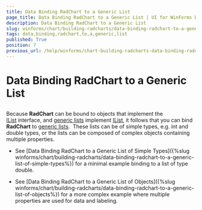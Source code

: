 ```yaml
---
title: Data Binding RadChart to a Generic List
page_title: Data Binding RadChart to a Generic List | UI for WinForms Documentation
description: Data Binding RadChart to a Generic List
slug: winforms/chart/building-radcharts/data-binding-radchart-to-a-generic-list
tags: data,binding,radchart,to,a,generic,list
published: True
position: 7
previous_url: /help/winforms/chart-building-radcharts-data-binding-radchart-to-a-generic-list.html
---
```


# Data Binding RadChart to a Generic List



## 

Because __RadChart__ can be bound to objects that implement the [IList](http://msdn2.microsoft.com/en-us/library/system.collections.ilist(VS.71).aspx) interface, and [generic lists](http://msdn2.microsoft.com/en-us/library/6sh2ey19.aspx) implement [IList](http://msdn2.microsoft.com/en-us/library/system.collections.ilist(VS.71).aspx), it follows that you can bind __RadChart__ to [generic lists](http://msdn2.microsoft.com/en-us/library/6sh2ey19.aspx).  These lists can be of simple types, e.g. int and double types, or the lists can be composed of complex objects containing multiple properties.

* See [Data Binding RadChart to a Generic List of Simple Types]({%slug winforms/chart/building-radcharts/data-binding-radchart-to-a-generic-list-of-simple-types%}) for a minimal example binding to a list of type double. 


* See [Data Binding RadChart to a Generic List of Objects]({%slug winforms/chart/building-radcharts/data-binding-radchart-to-a-generic-list-of-objects%}) for a more complex example where multiple properties are used for data and labeling.
